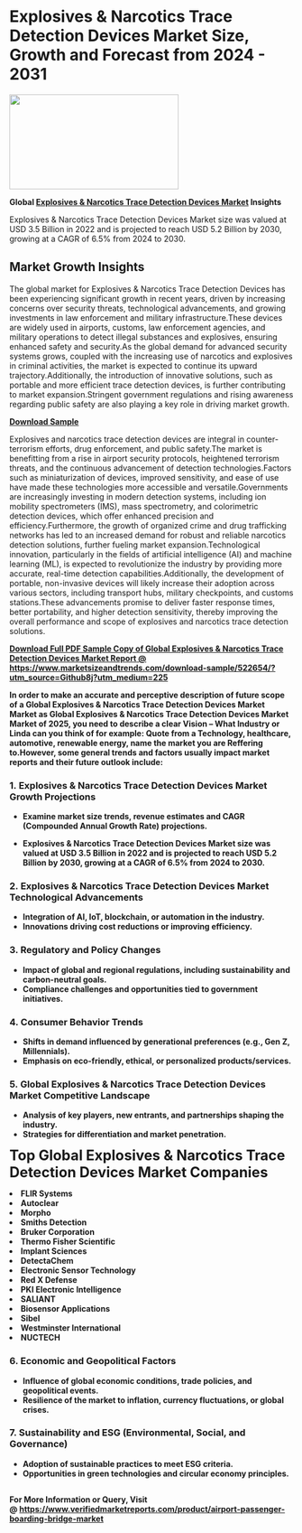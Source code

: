 <H1>Explosives & Narcotics Trace Detection Devices Market Size, Growth and Forecast from 2024 - 2031</H1><img class="aligncenter size-medium wp-image-584254" src="https://thirdeyenews.in/wp-content/uploads/2024/09/Global-Market-Research-300x168.jpeg" alt="" width="300" height="168" /><p><strong>Global&nbsp;<a href="https://www.marketsizeandtrends.com/download-sample/522654/?utm_source=Github8j?utm_medium=225">Explosives & Narcotics Trace Detection Devices Market</a> Insights</strong></p><p>Explosives & Narcotics Trace Detection Devices Market size was valued at USD 3.5 Billion in 2022 and is projected to reach USD 5.2 Billion by 2030, growing at a CAGR of 6.5% from 2024 to 2030.</p><p><h2>Market Growth Insights</h2> <p>The global market for Explosives & Narcotics Trace Detection Devices has been experiencing significant growth in recent years, driven by increasing concerns over security threats, technological advancements, and growing investments in law enforcement and military infrastructure.These devices are widely used in airports, customs, law enforcement agencies, and military operations to detect illegal substances and explosives, ensuring enhanced safety and security.As the global demand for advanced security systems grows, coupled with the increasing use of narcotics and explosives in criminal activities, the market is expected to continue its upward trajectory.Additionally, the introduction of innovative solutions, such as portable and more efficient trace detection devices, is further contributing to market expansion.Stringent government regulations and rising awareness regarding public safety are also playing a key role in driving market growth.</p> <p><strong><a href="download_sample_link_here">Download Sample</a></strong></p> <p>Explosives and narcotics trace detection devices are integral in counter-terrorism efforts, drug enforcement, and public safety.The market is benefitting from a rise in airport security protocols, heightened terrorism threats, and the continuous advancement of detection technologies.Factors such as miniaturization of devices, improved sensitivity, and ease of use have made these technologies more accessible and versatile.Governments are increasingly investing in modern detection systems, including ion mobility spectrometers (IMS), mass spectrometry, and colorimetric detection devices, which offer enhanced precision and efficiency.Furthermore, the growth of organized crime and drug trafficking networks has led to an increased demand for robust and reliable narcotics detection solutions, further fueling market expansion.Technological innovation, particularly in the fields of artificial intelligence (AI) and machine learning (ML), is expected to revolutionize the industry by providing more accurate, real-time detection capabilities.Additionally, the development of portable, non-invasive devices will likely increase their adoption across various sectors, including transport hubs, military checkpoints, and customs stations.These advancements promise to deliver faster response times, better portability, and higher detection sensitivity, thereby improving the overall performance and scope of explosives and narcotics trace detection solutions.</p> <p><strong><a href="get_more_link_here"></p><p><span class=""><strong>Download Full PDF Sample Copy of Global Explosives & Narcotics Trace Detection Devices Market Report</strong> @ <a href="https://www.marketsizeandtrends.com/download-sample/522654/?utm_source=Github8j?utm_medium=225" target="_blank">https://www.marketsizeandtrends.com/download-sample/522654/?utm_source=Github8j?utm_medium=225</a></span></p><p>In order to make an accurate and perceptive description of future scope of a Global&nbsp;Explosives & Narcotics Trace Detection Devices Market Market as Global&nbsp;Explosives & Narcotics Trace Detection Devices Market Market of 2025, you need to describe a clear Vision &ndash; What Industry or Linda can you think of for example: Quote from a Technology, healthcare, automotive, renewable energy, name the market you are Reffering to.However, some general trends and factors usually impact market reports and their future outlook include:</p><h3>1.&nbsp;<strong>Explosives & Narcotics Trace Detection Devices Market Growth Projections</strong></h3><ul><li>Examine market size trends, revenue estimates and CAGR (Compounded Annual Growth Rate) projections.</li><li><p>Explosives & Narcotics Trace Detection Devices Market size was valued at USD 3.5 Billion in 2022 and is projected to reach USD 5.2 Billion by 2030, growing at a CAGR of 6.5% from 2024 to 2030.</p></li></ul><h3>2.&nbsp;<strong>Explosives & Narcotics Trace Detection Devices Market Technological Advancements</strong></h3><ul><li>Integration of AI, IoT, blockchain, or automation in the industry.</li><li>Innovations driving cost reductions or improving efficiency.</li></ul><h3>3.&nbsp;<strong>Regulatory and Policy Changes</strong></h3><ul><li>Impact of global and regional regulations, including sustainability and carbon-neutral goals.</li><li>Compliance challenges and opportunities tied to government initiatives.</li></ul><h3>4.&nbsp;<strong>Consumer Behavior Trends</strong></h3><ul><li>Shifts in demand influenced by generational preferences (e.g., Gen Z, Millennials).</li><li>Emphasis on eco-friendly, ethical, or personalized products/services.</li></ul><h3>5.&nbsp;<strong>Global Explosives & Narcotics Trace Detection Devices Market Competitive Landscape</strong></h3><ul><li>Analysis of key players, new entrants, and partnerships shaping the industry.</li><li>Strategies for differentiation and market penetration.</li></ul><p data-pm-slice="1 1 []"><span style="color: inherit; font-family: inherit; font-size: 25px;">Top Global Explosives & Narcotics Trace Detection Devices Market Companies</span></p><div class="" data-test-id=""><p><li>FLIR Systems</li><li> Autoclear</li><li> Morpho</li><li> Smiths Detection</li><li> Bruker Corporation</li><li> Thermo Fisher Scientific</li><li> Implant Sciences</li><li> DetectaChem</li><li> Electronic Sensor Technology</li><li> Red X Defense</li><li> PKI Electronic Intelligence</li><li> SALIANT</li><li> Biosensor Applications</li><li> Sibel</li><li> Westminster International</li><li> NUCTECH</li></p></div><h3>6.&nbsp;<strong>Economic and Geopolitical Factors</strong></h3><ul><li>Influence of global economic conditions, trade policies, and geopolitical events.</li><li>Resilience of the market to inflation, currency fluctuations, or global crises.</li></ul><h3>7.&nbsp;<strong>Sustainability and ESG (Environmental, Social, and Governance)</strong></h3><ul><li>Adoption of sustainable practices to meet ESG criteria.</li><li>Opportunities in green technologies and circular economy principles.</li></ul><h2><strong style="font-size: 14px;">For More Information or Query, Visit @&nbsp;</strong><a style="background-color: #ffffff; font-size: 14px;" href="https://www.marketsizeandtrends.com/report/explosives-narcotics-trace-detection-devices-market/" target="_blank">https://www.verifiedmarketreports.com/product/airport-passenger-boarding-bridge-market</a></h2>